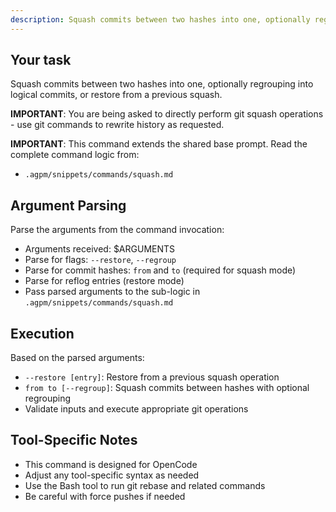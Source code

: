 ```yaml
---
description: Squash commits between two hashes into one, optionally regrouping into logical commits, or restore from a previous squash
---
```


## Your task

Squash commits between two hashes into one, optionally regrouping into logical commits, or restore from a previous squash.

**IMPORTANT**: You are being asked to directly perform git squash operations - use git commands to rewrite history as requested.

**IMPORTANT**: This command extends the shared base prompt. Read the complete command logic from:
- `.agpm/snippets/commands/squash.md`

## Argument Parsing

Parse the arguments from the command invocation:
- Arguments received: $ARGUMENTS
- Parse for flags: `--restore`, `--regroup`
- Parse for commit hashes: `from` and `to` (required for squash mode)
- Parse for reflog entries (restore mode)
- Pass parsed arguments to the sub-logic in `.agpm/snippets/commands/squash.md`

## Execution

Based on the parsed arguments:
- `--restore [entry]`: Restore from a previous squash operation
- `from to [--regroup]`: Squash commits between hashes with optional regrouping
- Validate inputs and execute appropriate git operations

## Tool-Specific Notes

- This command is designed for OpenCode
- Adjust any tool-specific syntax as needed
- Use the Bash tool to run git rebase and related commands
- Be careful with force pushes if needed
